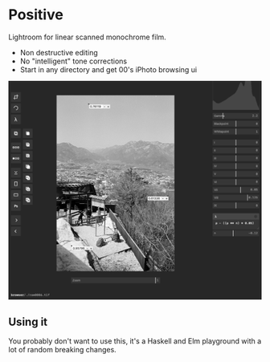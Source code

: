 # Positive

Lightroom for linear scanned monochrome film.

* Non destructive editing
* No "intelligent" tone corrections
* Start in any directory and get 00's iPhoto browsing ui

![](https://raw.githubusercontent.com/rl-king/positive/master/positive.png)

## Using it
You probably don't want to use this, it's a Haskell and Elm playground with a lot of random breaking changes.
